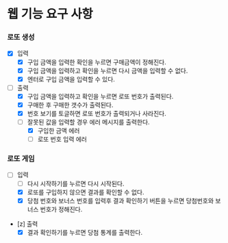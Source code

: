 # 웹 기능 요구 사항

### 로또 생성

- [x] 입력
  - [x] 구입 금액을 입력한 확인을 누르면 구매금액이 정해진다.
  - [x] 구입 금액을 입력하고 확인을 누르면 다시 금액을 입력할 수 없다.
  - [x] 엔터로 구입 금액을 입력할 수 있다.
- [ ] 출력
  - [x] 구입 금액을 입력하고 확인을 누르면 로또 번호가 출력된다.
  - [x] 구매한 후 구매한 갯수가 출력된다.
  - [x] 번호 보기를 토글하면 로또 번호가 출력되거나 사라진다.
  - [ ] 잘못된 값을 입력할 경우 에러 메시지를 출력한다.
    - [x] 구입한 금액 에러
    - [ ] 로또 번호 입력 에러

### 로또 게임

- [ ] 입력
  - [ ] 다시 시작하기를 누르면 다시 시작된다.
  - [x] 로또를 구입하지 않으면 결과를 확인할 수 없다.
  - [x] 당첨 번호와 보너스 번호를 입력후 결과 확인하기 버튼을 누르면 당첨번호와 보너스 번호가 정해진다.
- [z] 출력
  - [x] 결과 확인하기를 누르면 당첨 통계를 출력한다.
